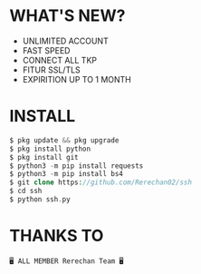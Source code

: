 # WHAT'S NEW?
+ UNLIMITED ACCOUNT
+ FAST SPEED
+ CONNECT ALL TKP
+ FITUR SSL/TLS
+ EXPIRITION UP TO 1 MONTH

# INSTALL
```php
$ pkg update && pkg upgrade
$ pkg install python
$ pkg install git
$ python3 -m pip install requests
$ python3 -m pip install bs4
$ git clone https://github.com/Rerechan02/ssh
$ cd ssh
$ python ssh.py
```
# THANKS TO
```
🖥️ ALL MEMBER Rerechan Team 🖥️
```

